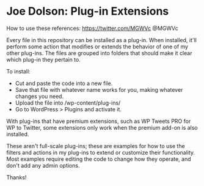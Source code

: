 # Joe Dolson: Plug-in Extensions

How to use these references: 
https://twitter.com/MGWVc
@MGWVc 

Every file in this repository can be installed as a plug-in. When installed, it'll perform some action that modifies or extends the behavior of one of my other plug-ins. The files are grouped into folders that should make it clear which plug-in they pertain to. 

To install:

* Cut and paste the code into a new file.
* Save that file with whatever name works for you, making whatever changes you need.
* Upload the file into /wp-content/plug-ins/
* Go to WordPress > Plugins and activate it. 

With plug-ins that have premium extensions, such as WP Tweets PRO for WP to Twitter, some extensions only work when the premium add-on is also installed. 

These aren't full-scale plug-ins; these are examples for how to use the filters and actions in my plug-ins to extend or customize their functionality. Most examples require editing the code to change how they operate, and don't add any admin options.

Thanks!
